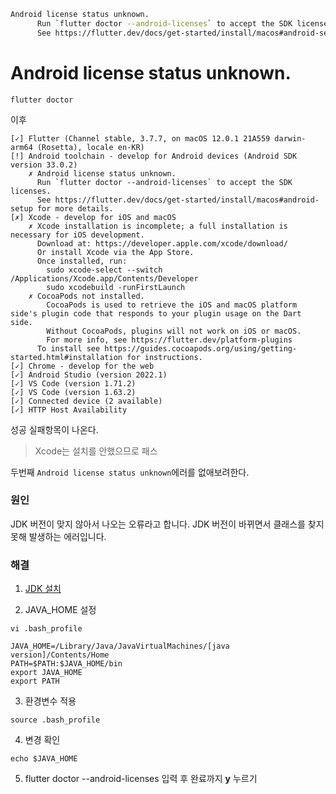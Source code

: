 ```bashAndroid license status unknown.      Run `flutter doctor --android-licenses` to accept the SDK licenses.      See https://flutter.dev/docs/get-started/install/macos#android-setup for more details.```# Android license status unknown.```shellflutter doctor```이후```shell[✓] Flutter (Channel stable, 3.7.7, on macOS 12.0.1 21A559 darwin-arm64 (Rosetta), locale en-KR)[!] Android toolchain - develop for Android devices (Android SDK version 33.0.2)    ✗ Android license status unknown.      Run `flutter doctor --android-licenses` to accept the SDK licenses.      See https://flutter.dev/docs/get-started/install/macos#android-setup for more details.[✗] Xcode - develop for iOS and macOS    ✗ Xcode installation is incomplete; a full installation is necessary for iOS development.      Download at: https://developer.apple.com/xcode/download/      Or install Xcode via the App Store.      Once installed, run:        sudo xcode-select --switch /Applications/Xcode.app/Contents/Developer        sudo xcodebuild -runFirstLaunch    ✗ CocoaPods not installed.        CocoaPods is used to retrieve the iOS and macOS platform side's plugin code that responds to your plugin usage on the Dart side.        Without CocoaPods, plugins will not work on iOS or macOS.        For more info, see https://flutter.dev/platform-plugins      To install see https://guides.cocoapods.org/using/getting-started.html#installation for instructions.[✓] Chrome - develop for the web[✓] Android Studio (version 2022.1)[✓] VS Code (version 1.71.2)[✓] VS Code (version 1.63.2)[✓] Connected device (2 available)[✓] HTTP Host Availability```성공 실패항목이 나온다.>Xcode는 설치를 안했으므로 패스두번째 `Android license status unknown`에러를 없애보려한다.### 원인JDK 버전이 맞지 않아서 나오는 오류라고 합니다.JDK 버전이 바뀌면서 클래스를 찾지 못해 발생하는 에러입니다.### 해결1. [JDK 설치](https://www.oracle.com/kr/java/technologies/downloads/#jdk19-mac)2. JAVA_HOME 설정```shellvi .bash_profile``````shellJAVA_HOME=/Library/Java/JavaVirtualMachines/[java version]/Contents/HomePATH=$PATH:$JAVA_HOME/binexport JAVA_HOMEexport PATH```3. 환경변수 적용```shellsource .bash_profile```4. 변경 확인```shellecho $JAVA_HOME```5. flutter doctor --android-licenses 입력 후 완료까지 **y** 누르기
